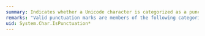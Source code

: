 ```yaml
---
summary: Indicates whether a Unicode character is categorized as a punctuation mark.
remarks: "Valid punctuation marks are members of the following categories in <xref:System.Globalization.UnicodeCategory>: `ConnectorPunctuation`, `DashPunctuation`, `OpenPunctuation`, `ClosePunctuation`, `InititalQuotePunctuation`, `FinalQuotePunctuation`, or `OtherPunctuation`. They include characters with the Unicode code points listed in the following table.  \n  \n|||||  \n|-|-|-|-|  \n|U+0021 to U+0023|U+060C and U+060D|U+1800 to U+180A|U+3014 to U+301F|  \n|U+0025 to U+002A|U+061B|U+1944 and U+1945|U+3030|  \n|U+002C to U+002F|U+061E and U+061F|U+19DE and U+19DF|U+303D|  \n|U+003A and U+003B|U+066A to U+066D|U+1A1E and U+1A1F|U+30A0|  \n|U+003F and U+0040|U+06D4|U+1B5A to U+1B60|U+30FB|  \n|U+005B to U+005D|U+0700 to U+070D|U+2010 to U+2027|U+A874 to U+A877|  \n|U+005F|U+07F7 to U+07F9|U+2030 to U+2043|U+FD3E and U+FD3F|  \n|U+007B|U+0964 and U+0965|U+2045 to U+2051|U+FE10 to U+FE19|  \n|U+007D|U+0970|U+2053 to U+205E|U+FE30 to U+FE52|  \n|U+00A1|U+0DF4|U+207D and  U+207E|U+FE54 to U+FE61|  \n|U+00AB|U+0E4F to U+0E5B|U+208D and U+208E|U+FE63|  \n|U+00AD|U+0F04 to U+0F12|U+2329 and U+232A|U+FE68|  \n|U+00B7|U+0F3A to U+0F3D|U+2768 to U+2775|U+FE6A and U+FE6B|  \n|U+00BB|U+0F85|U+27C5 to U+27C6|U+FF01 to U+FF03|  \n|U+00BF|U+0FD0 and U+0FD1|U+27E6 to U+27EB|U+FF05 to U+FF0A|  \n|U+037E|U+104A to U+104F|U+2983 to U+2998|U+FF0C to U+FF0F|  \n|U+0387|U+10FB|U+29D8 to U+29DB|U+FF1A and U+FF1B|  \n|U+055A to U+055F|U+1361 to U+1368|U+29FC and U+29FD|U+FF1F and U+FF20|  \n|U+0589 and U+058A|U+166D and U+166E|U+2CF9 to U+2CFC|U+FF3B to U+FF3D|  \n|U+05BE|U+169B and U+169C|U+2CFE and U+2CFF|U+FF3F|  \n|U+05C0|U+16EB to U+16ED|U+2E00 to U+2E17|U+FF5B|  \n|U+05C3|U+1735 and U+1736|U+2E1C and U+2E1D|U+FF5D|  \n|U+05C6|U+17D4 to U+17D6|U+3001 to U+3003|U+FF5F to U+FF65|  \n|U+05F3 and U+05F4|U+17D8 to U+17DA|U+3008 to U+3011||"
uid: System.Char.IsPunctuation*
---
```

